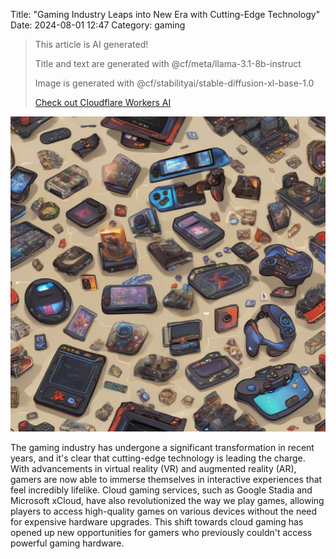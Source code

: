 Title: "Gaming Industry Leaps into New Era with Cutting-Edge Technology"
Date: 2024-08-01 12:47
Category: gaming

> This article is AI generated!
> 
> Title and text are generated with @cf/meta/llama-3.1-8b-instruct
> 
> Image is generated with @cf/stabilityai/stable-diffusion-xl-base-1.0
> 
> [Check out Cloudflare Workers AI](https://developers.cloudflare.com/workers-ai/models/)


![Alt Text](images/2024-08-01-gaming-industry-leaps-into-new-era-with-cutting-edge-technology.png)

The gaming industry has undergone a significant transformation in recent years, and it's clear that cutting-edge technology is leading the charge. With advancements in virtual reality (VR) and augmented reality (AR), gamers are now able to immerse themselves in interactive experiences that feel incredibly lifelike. Cloud gaming services, such as Google Stadia and Microsoft xCloud, have also revolutionized the way we play games, allowing players to access high-quality games on various devices without the need for expensive hardware upgrades. This shift towards cloud gaming has opened up new opportunities for gamers who previously couldn't access powerful gaming hardware.